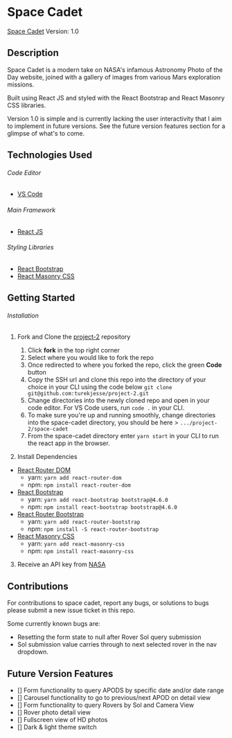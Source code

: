 # Space Cadet

[Space Cadet](https://space-cadet.netlify.app/) Version: 1.0

## Description

Space Cadet is a modern take on NASA's infamous Astronomy Photo of the Day website, joined with a gallery of images from various Mars exploration missions.

Built using React JS and styled with the React Bootstrap and React Masonry CSS libraries.

Version 1.0 is simple and is currently lacking the user interactivity that I aim to implement in future versions. See the future version features section for a glimpse of what's to come.

## Technologies Used

###### Code Editor
- [VS Code](https://code.visualstudio.com/)

###### Main Framework
- [React JS](https://github.com/facebook/react/)

###### Styling Libraries
- [React Bootstrap](https://github.com/react-bootstrap/react-bootstrap)
- [React Masonry CSS](https://github.com/paulcollett/react-masonry-css)

## Getting Started

###### Installation

1. Fork and Clone the [project-2](https://github.com/turekjesse/project-2) repository
    1. Click **fork** in the top right corner
    2. Select where you would like to fork the repo
    3. Once redirected to where you forked the repo, click the green **Code** button
    4. Copy the SSH url and clone this repo into the directory of your choice in your CLI using the code below
        ```git clone git@github.com:turekjesse/project-2.git```
    5. Change directories into the newly cloned repo and open in your code editor. For VS Code users, run ```code .``` in your CLI.
    6. To make sure you're up and running smoothly, change directories into the space-cadet directory, you should be here > ```.../project-2/space-cadet```
    7. From the space-cadet directory enter ```yarn start``` in your CLI to run the react app in the browser.

2. Install Dependencies 
- [React Router DOM](https://github.com/ReactTraining/react-router)
    - yarn: ```yarn add react-router-dom```
    - npm: ```npm install react-router-dom```
- [React Bootstrap](https://github.com/react-bootstrap/react-bootstrap)
    - yarn: ```yarn add react-bootstrap bootstrap@4.6.0```
    - npm: ```npm install react-bootstrap bootstrap@4.6.0```
- [React Router Bootstrap](https://github.com/react-bootstrap/react-router-bootstrap)
    - yarn: ```yarn add react-router-bootstrap```
    - npm: ```npm install -S react-router-bootstrap``` 
- [React Masonry CSS](https://github.com/paulcollett/react-masonry-css)
    - yarn: ```yarn add react-masonry-css```
    - npm: ```npm install react-masonry-css```

3. Receive an API key from [NASA](https://api.nasa.gov/)

## Contributions

For contributions to space cadet, report any bugs, or solutions to bugs please submit a new issue ticket in this repo. 

Some currently known bugs are:
- Resetting the form state to null after Rover Sol query submission
- Sol submission value carries through to next selected rover in the nav dropdown.

## Future Version Features

- [] Form functionality to query APODS by specific date and/or date range
- [] Carousel functionality to go to previous/next APOD on detail view
- [] Form functionality to query Rovers by Sol and Camera View
- [] Rover photo detail view
- [] Fullscreen view of HD photos
- [] Dark & light theme switch 